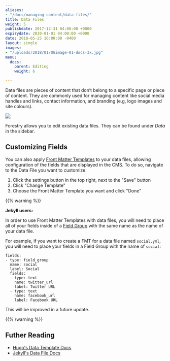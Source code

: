 ```yaml
---
aliases:
- "/docs/managing-content/data-files/"
title: Data Files
weight: 5
publishdate: 2017-12-31 04:00:00 +0000
expirydate: 2030-01-01 04:00:00 +0000
date: 2018-05-25 16:00:00 -0400
layout: single
images:
- "/uploads/2018/01/OGimage-01-docs-3x.jpg"
menu:
  docs:
    parent: Editing
    weight: 6

---
```

Data files are pieces of content that don’t belong to a specific page or piece of content. They are commonly used for managing content like social media handles and links, contact information, and branding (e.g, logo images and site colours).

![](/uploads/2018/01/11.png)

Forestry allows you to edit existing data files. They can be found under _Data_ in the sidebar.

## Customizing Fields

You can also apply [Front Matter Templates](/docs/settings/front-matter-templates/#applying-fmts-to-content) to your data files, allowing configuration of the fields that are displayed in the CMS. To do so, navigate to the Data File you want to customize:

1. Click the settings button in the top right, next to the "Save" button
2. Click "Change Template"
3. Choose the Front Matter Template you want and click "Done"

{{% warning %}}

**Jekyll users:**

In order to use Front Matter Templates with data files, you will need to place all of your fields inside of a [Field Group](/docs/settings/fields/field-group/) with the same name as the name of your data file. 

For example, if you want to create a FMT for a data file named `social.yml`, you will need to place your fields in a Field Group with the name of `social`:

```
fields:
- type: field_group
  name: social
  label: Social
  fields:
  - type: text
    name: twitter_url
    label: Twitter URL
  - type: text
    name: facebook_url
    label: Facebook URL
```

This will be improved in a future update.

{{% /warning %}}

## Futher Reading

* [Hugo's Data Template Docs](https://gohugo.io/templates/data-templates/)
* [Jekyll's Data File Docs](https://jekyllrb.com/docs/datafiles/)